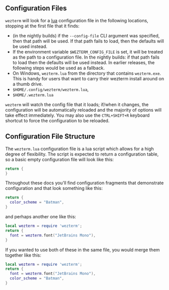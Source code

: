 ## Configuration Files

`wezterm` will look for a [lua](https://www.lua.org/manual/5.3/manual.html)
configuration file in the following locations, stopping at the first file that
it finds:

* (in the nightly builds) if the `--config-file` CLI argument was specified, then
  that path will be used.  If that path fails to load, then the defaults will be
  used instead.
* If the environment variable `$WEZTERM_CONFIG_FILE` is set, it will be treated as the
  path to a configuration file.  In the nightly builds: if that path fails to load
  then the defaults will be used instead.  In earlier releases, the following steps
  would be used as a fallback.
* On Windows, `wezterm.lua` from the directory that contains `wezterm.exe`.
  This is handy for users that want to carry their wezterm install around on a thumb drive.
* `$HOME/.config/wezterm/wezterm.lua`,
* `$HOME/.wezterm.lua`

`wezterm` will watch the config file that it loads; if/when it changes, the
configuration will be automatically reloaded and the majority of options will
take effect immediately.  You may also use the `CTRL+SHIFT+R` keyboard shortcut
to force the configuration to be reloaded.

## Configuration File Structure

The `wezterm.lua` configuration file is a lua script which allows for a high
degree of flexibility.   The script is expected to return a configuration
table, so a basic empty configuration file will look like this:

```lua
return {
}
```

Throughout these docs you'll find configuration fragments that demonstrate
configuration and that look something like this:

```lua
return {
  color_scheme = "Batman",
}
```

and perhaps another one like this:

```lua
local wezterm = require 'wezterm';
return {
  font = wezterm.font("JetBrains Mono"),
}
```

If you wanted to use both of these in the same file, you would merge them together
like this:

```lua
local wezterm = require 'wezterm';
return {
  font = wezterm.font("JetBrains Mono"),
  color_scheme = "Batman",
}
```



